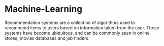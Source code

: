 # Machine-Learning
 Recommendation systems are a collection of algorithms used to recommend items to users based on information taken from the user. These systems have become ubiquitous, and can be commonly seen in online stores, movies databases and job finders.
